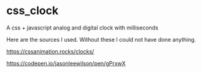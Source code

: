 # css_clock
A css + javascript analog and digital clock with milliseconds

Here are the sources I used. Without these I could not have done anything.

https://cssanimation.rocks/clocks/

https://codepen.io/jasonleewilson/pen/gPrxwX

